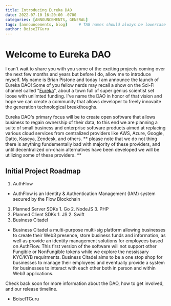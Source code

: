 ```yaml
---
title: Introducing Eureka DAO
date: 2022-07-10 16:20:00 -0700
categories: [ANNOUNCEMENTS, GENERAL]
tags: [announcements, blog]     # TAG names should always be lowercase
author: BoiseITGuru
---
```


# **Welcome to Eureka DAO**

I can't wait to share you with you some of the exciting projects coming over the next few months and years but before I do, allow me to introduce myself. My name is Brian Pistone and today I am announce the launch of Eureka DAO! Some of you fellow nerds may recall a show on the Sci-Fi channel called "[Eureka]("https://www.imdb.com/title/tt0796264/")", about a town full of super genius scientist set loose with unlimted funding. I've name the DAO in honor of that vision and hope we can create a community that allows developer to freely innovaite the generation technological breakthoughs.

Eureka DAO's primary focus will be to create open software that allows business to regain ownership of their data, to this end we are planning a suite of small business and enterprise software products aimed at replacing various cloud services from centralized providers like AWS, Azure, Google, Datto, Kaseya, Zendesk, and others. ** please note that we do not thing there is anything fundementally bad with majority of these providers, and until decentralized on-chain alternatives have been developed we will be utilizing some of these providers. **

## Initial Project Roadmap

1. AuthFlow
  * AuthFlow is an Identity & Authentication Management (IAM) system secured by the Flow Blockchain
  1. Planned Server SDKs
    1. Go
    2. NodeJS
    3. PHP
  2. Planned Client SDKs
    1. JS
    2. Swift
2. Business Citadel
  * Business Citadel a multi-purpose multi-sig platform allowing businesses to create their Web3 presence, store business funds and information, as well as provide an identity management solutions for employees based on AuthFlow. This first version of the software will not support other Fungible or NonFungible tokens while we explore the nessissary KYC/KYB requirments. Business Citadel aims to be a one stop shop for businesses to manage their employees and eventually provide a system for businesses to interact with each other both in person and within Web3 applications.

Check back soon for more information about the DAO, how to get involved, and our release timeline.

- BoiseITGuru
